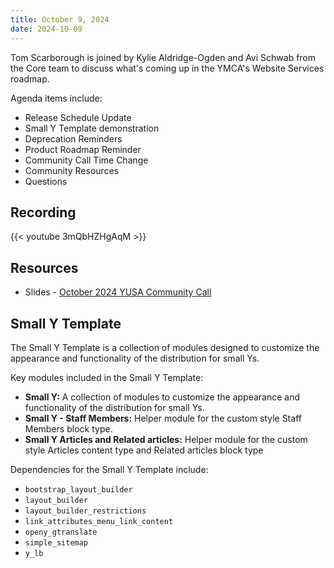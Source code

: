 ```yaml
---
title: October 9, 2024
date: 2024-10-09
---
```


Tom Scarborough is joined by Kylie Aldridge-Ogden and Avi Schwab from the Core team to discuss what's coming up in the YMCA's Website Services roadmap.

Agenda items include:

*   Release Schedule Update
*   Small Y Template demonstration
*   Deprecation Reminders
*   Product Roadmap Reminder
*   Community Call Time Change
*   Community Resources
*   Questions

## Recording

{{< youtube 3mQbHZHgAqM >}}

## Resources

*   Slides - [October 2024 YUSA Community Call](</monthly-calls/decks/2024-10 YUSA Community Call.pdf>)

## Small Y Template

The Small Y Template is a collection of modules designed to customize the appearance and functionality of the distribution for small Ys.

Key modules included in the Small Y Template:

*   **Small Y:** A collection of modules to customize the appearance and functionality of the distribution for small Ys.
*   **Small Y - Staff Members:** Helper module for the custom style Staff Members block type.
*   **Small Y Articles and Related articles:** Helper module for the custom style Articles content type and Related articles block type

Dependencies for the Small Y Template include:

*   `bootstrap_layout_builder`
*   `layout_builder`
*   `layout_builder_restrictions`
*   `link_attributes_menu_link_content`
*   `openy_gtranslate`
*   `simple_sitemap`
*   `y_lb`
